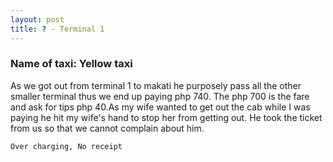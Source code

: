 ```yaml
---
layout: post
title: ? - Terminal 1
---
```


### Name of taxi: Yellow taxi 

As we got out from terminal 1  to makati he purposely pass all the other smaller terminal thus we end up paying php 740. The php 700 is the fare and ask for tips  php 40.As my wife wanted to get out the cab while I was paying he hit my wife's hand to stop her from getting out. He took the ticket from us so that we cannot complain about him. 

```Over charging, No receipt```
